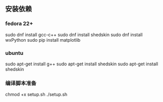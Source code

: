 ## 安装依赖 

### fedora 22+
sudo dnf install gcc-c++
sudo dnf install shedskin
sudo dnf install wxPython
sudo pip install matplotlib

### ubuntu
sudo apt-get install g++
sudo apt-get install shedskin
sudo apt-get install shedskin


### 编译脚本准备
chmod +x setup.sh
./setup.sh